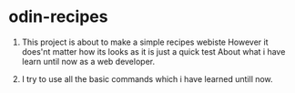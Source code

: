 # odin-recipes
1. This project is about to make a simple recipes webiste
However it does'nt matter how its looks as it is just a quick test
About what i have learn until now as a web developer.

2. I try to use all the basic commands which i have learned untill now.